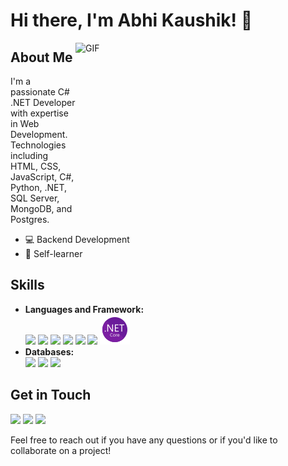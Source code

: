 # Hi there, I'm Abhi Kaushik! 👋

<img align="right" alt="GIF" src = "https://media.giphy.com/media/qgQUggAC3Pfv687qPC/giphy.gif" height="270" width = '400' />
<!-- <img align="right" alt="GIF" src = "https://user-images.githubusercontent.com/74038190/229223263-cf2e4b07-2615-4f87-9c38-e37600f8381a.gif" width = '400' /> -->

## About Me
I'm a passionate C# .NET Developer with expertise in Web Development.<br/> Technologies including HTML, CSS, JavaScript, C#, Python, .NET, SQL Server, MongoDB, and Postgres.</br>
- 💻 Backend Development <br>
- 👀 Self-learner <br>

## Skills
- **Languages and Framework:** </br>
    <img src="https://img.icons8.com/color/48/000000/c-sharp-logo.png"/> <img src="https://img.icons8.com/color/48/000000/python.png"/> <img src="https://img.icons8.com/color/48/000000/html-5.png"/> <img src="https://img.icons8.com/color/48/000000/css3.png"/> <img src="https://img.icons8.com/color/48/000000/bootstrap.png"/> <img src="https://img.icons8.com/color/48/000000/javascript.png"/> <img src="icons8-.net-framework-48.png"/>
- **Databases:** </br>
    <img src="https://img.icons8.com/color/48/000000/sql.png"/> <img src="https://img.icons8.com/color/48/000000/mongodb.png"/> <img src="https://img.icons8.com/color/48/000000/postgreesql.png"/>

## Get in Touch
 [<img src="https://img.icons8.com/fluent/48/000000/linkedin.png"/>](https://linkedin.com/in/abhikaushik274)
 [<img src="https://img.icons8.com/fluent/48/000000/gmail.png"/>](mailto:abhi.kshk274@gmail.com)
 [<img src="https://img.icons8.com/color/48/000000/medium-monogram.png"/>](https://medium.com/@abhi.kshk274)

Feel free to reach out if you have any questions or if you'd like to collaborate on a project!
